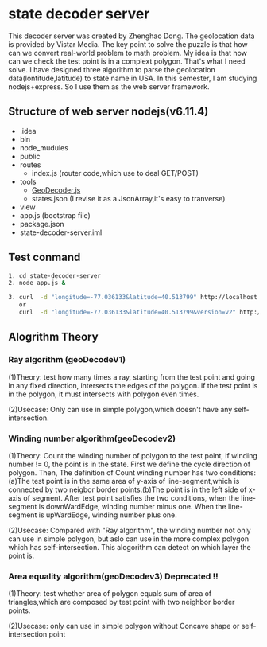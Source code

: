 # state decoder server
This decoder server was created by Zhenghao Dong. The geolocation data is provided by Vistar Media.
The key point to solve the puzzle is that how can we convert real-world problem to math problem.
My idea is that how can we check the test point is in a complext polygon. That's what I need solve.
I have designed three algorithm to parse the geolocation data(lontitude,latitude) to state name in USA.
In this semester, I am studying nodejs+express. So I use them as the web server framework.

## Structure of web server nodejs(v6.11.4)
- .idea
- bin
- node_mudules
- public
- routes
  - index.js (router code,which use to deal GET/POST)
- tools
  - [GeoDecoder.js](#Alogrithm-Theory) 
  - states.json (I revise it as a JsonArray,it's easy to tranverse)
- view
- app.js (bootstrap file)
- package.json
- state-decoder-server.iml

## Test conmand
```sh
1. cd state-decoder-server
2. node app.js &

3. curl  -d "longitude=-77.036133&latitude=40.513799" http://localhost:8080/             (use ray algorithm)
   or
   curl  -d "longitude=-77.036133&latitude=40.513799&version=v2" http://localhost:8080/  (use winding number algorithm)
```

## Alogrithm Theory
### Ray algorithm (geoDecodeV1)
(1)Theory: test how many times a ray, starting from the test point and going in any fixed direction,
intersects the edges of the polygon. if the test point is in the polygon, it must intersects with polygon even times.

(2)Usecase: Only can use in simple polygon,which doesn't have any self-intersection.

### Winding number algorithm(geoDecodev2)
(1)Theory: Count the winding number of polygon to the test point, if winding number != 0, the point is in the state.
First we define the cycle direction of polygon. Then, The definition of Count winding number has two conditions: (a)The test point is in the same area of y-axis of line-segment,which is connected by two neigbor border points.(b)The point is in the left side of x-axis of segment. After test point satisfies the two conditions, when the line-segment is  downWardEdge, winding number minus one. When the line-segment is upWardEdge, winding number plus one.

(2)Usecase: Compared with "Ray algorithm", the winding number not only can use in simple polygon, but aslo can use in the more complex polygon which has self-intersection. This alogorithm can detect on which layer the point is. 

### Area equality algorithm(geoDecodev3) Deprecated !!
(1)Theory: test whether area of polygon equals sum of area of triangles,which are composed by test point with two neighbor border points.

(2)Usecase: only can use in simple polygon without Concave shape or self-intersection point
